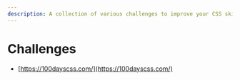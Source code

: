 ```yaml
---
description: A collection of various challenges to improve your CSS skills.
---
```


# Challenges

* [https://100dayscss.com/](https://100dayscss.com/)

